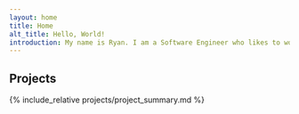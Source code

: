 ```yaml
---
layout: home
title: Home
alt_title: Hello, World!
introduction: My name is Ryan. I am a Software Engineer who likes to work on a bunch of different software projects. I am always looking to learn new things.
---
```

## Projects
{% include_relative projects/project_summary.md %}